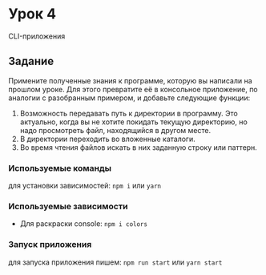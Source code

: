 # Урок 4
CLI-приложения

## Задание
Примените полученные знания к программе, которую вы написали на прошлом уроке.
Для этого превратите её в консольное приложение, по аналогии с разобранным примером, и добавьте следующие функции:
1. Возможность передавать путь к директории в программу. Это актуально, когда вы не хотите покидать текущую директорию, но надо просмотреть файл, находящийся в другом месте.
2. В директории переходить во вложенные каталоги.
3. Во время чтения файлов искать в них заданную строку или паттерн.

### Используемые команды
для установки зависимостей: `npm i` или `yarn`

### Используемые зависимости
- Для раскраски console: `npm i colors`

### Запуск приложения
для запуска приложения пишем: `npm run start` или `yarn start`
